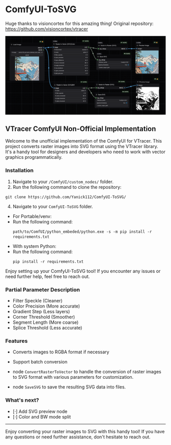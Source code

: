 # ComfyUI-ToSVG

Huge thanks to visioncortex for this amazing thing! Original repository: https://github.com/visioncortex/vtracer

![截图_20240613204507](examples/20241012_111028_265.png)

## VTracer ComfyUI Non-Official Implementation

Welcome to the unofficial implementation of the ComfyUI for VTracer. This project converts raster images into SVG format using the VTracer library. It's a handy tool for designers and developers who need to work with vector graphics programmatically.

### Installation

1. Navigate to your `/ComfyUI/custom_nodes/` folder.
2. Run the following command to clone the repository:

```shell
git clone https://github.com/Yanick112/ComfyUI-ToSVG/
```

4. Navigate to your `ComfyUI-ToSVG` folder.

- For Portable/venv:
- Run the following command:
  ```shell
  path/to/ComfUI/python_embeded/python.exe -s -m pip install -r requirements.txt
  ```
- With system Python:
- Run the following command:
  ```shell
  pip install -r requirements.txt
  ```

Enjoy setting up your ComfyUI-ToSVG tool! If you encounter any issues or need further help, feel free to reach out.

### Partial Parameter Description

- Filter Speckle (Cleaner)
- Color Precision (More accurate)
- Gradient Step (Less layers)
- Corner Threshold (Smoother)
- Segment Length (More coarse)
- Splice Threshold (Less accurate)

### Features

- Converts images to RGBA format if necessary
- Support batch conversion

- node `ConvertRasterToVector` to handle the conversion of raster images to SVG format with various parameters for customization.
- node `SaveSVG` to save the resulting SVG data into files.

### What's next?

- [·] Add SVG preview node
- [·] Color and BW mode split

---

Enjoy converting your raster images to SVG with this handy tool! If you have any questions or need further assistance, don't hesitate to reach out.
